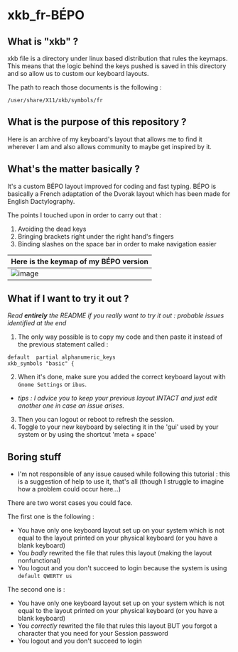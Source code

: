 # xkb_fr-BÉPO

## What is "xkb" ?

xkb file is a directory under linux based distribution that rules the keymaps. This means that the logic behind the keys pushed is saved in this directory and so allow us to custom our keyboard layouts.

The path to reach those documents is the following :
```
/user/share/X11/xkb/symbols/fr
```

## What is the purpose of this repository ?

Here is an archive of my keyboard's layout that allows me to find it wherever I am and also allows community to maybe get inspired by it.

## What's the matter basically ?

It's a custom BÉPO layout improved for coding and fast typing.
BÉPO is basically a French adaptation of the Dvorak layout which has been made for English Dactylography.

The points I touched upon in order to carry out that :

1. Avoiding the dead keys
2. Bringing brackets right under the right hand's fingers
3. Binding slashes on the space bar in order to make navigation easier

|Here is the keymap of my BÉPO version|
|-|
|![image](https://user-images.githubusercontent.com/48366000/141658946-da6947bb-9d0d-490c-b265-a44c4f33ef76.png)|

## What if I want to try it out ?

_Read **entirely** the README if you really want to try it out : probable issues identified at the end_

1. The only way possible is to copy my code and then paste it instead of the previous statement called :

```
default  partial alphanumeric_keys
xkb_symbols "basic" {
```

2. When it's done, make sure you added the correct keyboard layout with `Gnome Settings` or `ibus`.
 - _tips : I advice you to keep your previous layout *INTACT* and just edit another one in case an issue arises._
3. Then you can logout or reboot to refresh the session.
4. Toggle to your new keyboard by selecting it in the 'gui' used by your system or by using the shortcut 'meta + space'

## Boring stuff

 - I'm not responsible of any issue caused while following this tutorial : this is a suggestion of help to use it, that's all (though I struggle to imagine how a problem could occur here…)

There are two worst cases you could face.

The first one is the following :
   - You have only one keyboard layout set up on your system which is not equal to the layout printed on your physical keyboard (or you have a blank keyboard)
   - You _badly_ rewrited the file that rules this layout (making the layout nonfunctional)
   - You logout and you don't succeed to login because the system is using `default QWERTY us`

The second one is :
   - You have only one keyboard layout set up on your system which is not equal to the layout printed on your physical keyboard (or you have a blank keyboard)
   - You _correctly_ rewrited the file that rules this layout BUT you forgot a character that you need for your Session password
   - You logout and you don't succeed to login
